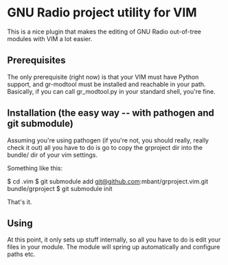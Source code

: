 GNU Radio project utility for VIM
=================================

This is a nice plugin that makes the editing of GNU Radio out-of-tree
modules with VIM a lot easier.


Prerequisites
-------------

The only prerequisite (right now) is that your VIM must have Python support,
and gr-modtool must be installed and reachable in your path.
Basically, if you can call gr\_modtool.py in your standard shell, you're fine.

Installation (the easy way -- with pathogen and git submodule)
--------------------------------------------------------------

Assuming you're using pathogen (if you're not, you should really, really
check it out) all you have to do is go to copy the grproject dir into
the bundle/ dir of your vim settings.

Something like this:

$ cd .vim
$ git submodule add git@github.com:mbant/grproject.vim.git bundle/grproject
$ git submodule init

That's it.

Using
-----

At this point, it only sets up stuff internally, so all you have to do is
edit your files in your module. The module will spring up automatically and
configure paths etc.

